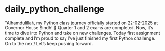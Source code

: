 # daily_python_challenge
"Alhamdulillah, my Python class journey officially started on 22-02-2025 at Governor House Sindh! 🙌 Quarter 1 and 2 exams are completed. Now, it’s time to dive into Python and take on new challenges. Today first assignment complete and I’m proud to say I’ve just finished my first Python challenge. On to the next! Let’s keep pushing forward.
